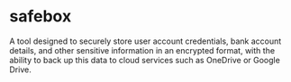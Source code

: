 # safebox
A tool designed to securely store user account credentials, bank account details, and other sensitive information in an encrypted format, with the ability to back up this data to cloud services such as OneDrive or Google Drive. 
